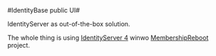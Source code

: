 #IdentityBase public UI#

IdentityServer as out-of-the-box solution. 

The whole thing is using [IdentityServer 4](https://github.com/IdentityServer/IdentityServer4) winwo [MembershipReboot](https://github.com/brockallen/BrockAllen.MembershipReboot) project.

